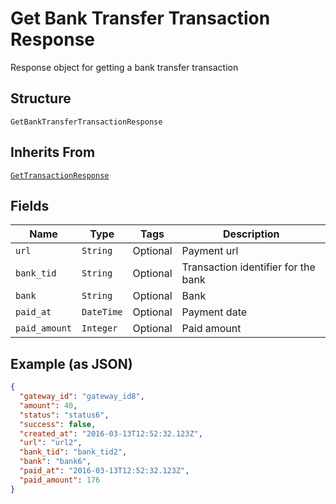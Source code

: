 
# Get Bank Transfer Transaction Response

Response object for getting a bank transfer transaction

## Structure

`GetBankTransferTransactionResponse`

## Inherits From

[`GetTransactionResponse`](../../doc/models/get-transaction-response.md)

## Fields

| Name | Type | Tags | Description |
|  --- | --- | --- | --- |
| `url` | `String` | Optional | Payment url |
| `bank_tid` | `String` | Optional | Transaction identifier for the bank |
| `bank` | `String` | Optional | Bank |
| `paid_at` | `DateTime` | Optional | Payment date |
| `paid_amount` | `Integer` | Optional | Paid amount |

## Example (as JSON)

```json
{
  "gateway_id": "gateway_id8",
  "amount": 40,
  "status": "status6",
  "success": false,
  "created_at": "2016-03-13T12:52:32.123Z",
  "url": "url2",
  "bank_tid": "bank_tid2",
  "bank": "bank6",
  "paid_at": "2016-03-13T12:52:32.123Z",
  "paid_amount": 176
}
```


